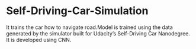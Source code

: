 # Self-Driving-Car-Simulation
It trains the car how to navigate road.Model is trained using the data generated by the simulator built for Udacity’s Self-Driving
Car Nanodegree. It is developed using CNN.

